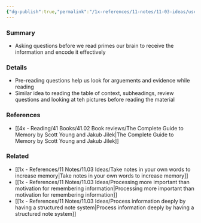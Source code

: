 ```yaml
---
{"dg-publish":true,"permalink":"/1x-references/11-notes/11-03-ideas/use-pre-reading-questions-to-enhance-memory/","title":"Use pre-reading questions to enhance memory","dgShowBacklinks":false}
---
```



### Summary
- Asking questions before we read primes our brain to receive the information and encode it effectively

### Details
- Pre-reading questions help us look for arguements and evidence while reading
- Similar idea to reading the table of context, subheadings, review questions and looking at teh pictures before reading the material

### References
- [[4x - Reading/41 Books/41.02 Book reviews/The Complete Guide to Memory by Scott Young and Jakub Jilek\|The Complete Guide to Memory by Scott Young and Jakub Jilek]]

### Related
- [[1x - References/11 Notes/11.03 Ideas/Take notes in your own words to increase memory\|Take notes in your own words to increase memory]]
- [[1x - References/11 Notes/11.03 Ideas/Processing more important than motivation for remembering information\|Processing more important than motivation for remembering information]]
- [[1x - References/11 Notes/11.03 Ideas/Process information deeply by having a structured note system\|Process information deeply by having a structured note system]]
